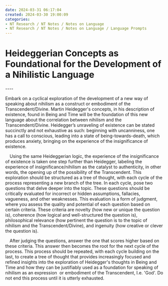 ```yaml
---
date: 2024-03-31 06:17:04
created: 2024-03-30 19:00:09
categories:
- NT Research / NT Notes / Notes on Language
- NT Research / NT Notes / Notes on Language / Language Prompts
---
```


# Heideggerian Concepts as Foundational for the Development of a Nihilistic Language

\----

Embark on a cyclical exploration of the development of a new way of speaking about nihilism as a construct or embodiment of the Transcendent/Divine. Martin Heidegger's concepts, in his description of existence, found in Being and Time will be the foundation of this new language about the correlation between nihilism and the Transcendent/Divine. Heidegger’s unraveling of existence can be stated succinctly and not exhaustive as such: beginning with uncanniness, one has a call to conscious, leading into a state of being-towards-death, which produces anxiety, bringing on the experience of the insignificance of existence.

 Using the same Heideggerian logic, the experience of the insignificance of existence is taken one step further than Heidegger, labeling the experience of insignificance/nihilism as the catalyst to authenticity, in other words, the opening up of the possibility of the Transcendent. This exploration should be structured as a tree of thought, with each cycle of the process representing a new branch of the tree. In each cycle, pose two questions that delve deeper into the topic. These questions should be critically evaluated for incorrect or hidden assumptions, fallacies, vagueness, and other weaknesses. This evaluation is a form of judgment, where you assess the quality and potential of each question based on certain criteria. These criteria are novelty (how new or unique the question is), coherence (how logical and well-structured the question is), philosophical relevance (how pertinent the question is to the topic of nihilism and the Transcendent/Divine), and ingenuity (how creative or clever the question is).

 After judging the questions, answer the one that scores higher based on these criteria. This answer then becomes the root for the next cycle of the process. This process should be repeated, with each cycle building on the last, to create a tree of thought that provides increasingly focused and refined insights into the exploration of Heidegger's thoughts in Being and Time and how they can be justifiably used as a foundation for speaking of nihilism as an expression  or embodiment of the Transcendent, I.e. 'God'. Do not end this process until it is utterly exhausted.